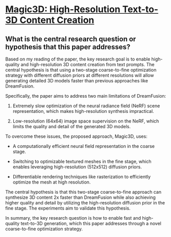 # [Magic3D: High-Resolution Text-to-3D Content Creation](https://arxiv.org/abs/2211.10440)

## What is the central research question or hypothesis that this paper addresses?

 Based on my reading of the paper, the key research goal is to enable high-quality and high-resolution 3D content creation from text prompts. The central hypothesis is that using a two-stage coarse-to-fine optimization strategy with different diffusion priors at different resolutions will allow generating detailed 3D models faster than previous approaches like DreamFusion. 

Specifically, the paper aims to address two main limitations of DreamFusion:

1) Extremely slow optimization of the neural radiance field (NeRF) scene representation, which makes high-resolution synthesis impractical. 

2) Low-resolution (64x64) image space supervision on the NeRF, which limits the quality and detail of the generated 3D models.

To overcome these issues, the proposed approach, Magic3D, uses:

- A computationally efficient neural field representation in the coarse stage.

- Switching to optimizable textured meshes in the fine stage, which enables leveraging high-resolution (512x512) diffusion priors. 

- Differentiable rendering techniques like rasterization to efficiently optimize the mesh at high resolution.

The central hypothesis is that this two-stage coarse-to-fine approach can synthesize 3D content 2x faster than DreamFusion while also achieving higher quality and detail by utilizing the high-resolution diffusion prior in the fine stage. The experiments aim to validate this hypothesis.

In summary, the key research question is how to enable fast and high-quality text-to-3D generation, which this paper addresses through a novel coarse-to-fine optimization strategy.
